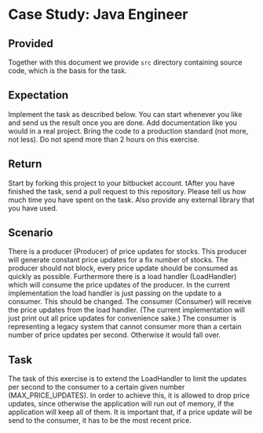 # Case Study: Java Engineer

## Provided

Together with this document we provide `src` directory containing source code, which is the basis for the task.

## Expectation

Implement the task as described below. You can start whenever you like and send us the result once you are done.
Add documentation like you would in a real project. Bring the code to a production standard (not more, not less).
Do not spend more than 2 hours on this exercise.

## Return

Start by forking this project to  your bitbucket account. tAfter you have finished the task, send a pull request to this repository. Please tell us how much time you have spent on the task. Also provide any external library that you have used.

## Scenario

There is a producer (Producer) of price updates for stocks.
This producer will generate constant price updates for a fix number of stocks.
The producer should not block, every price update should be consumed as quickly as possible.
Furthermore there is a load handler (LoadHandler) which will consume the price updates of the producer.
In the current implementation the load handler is just passing on the update to a consumer. This should be changed.
The consumer (Consumer) will receive the price updates from the load handler.
(The current implementation will just print out all price updates for convenience sake.)
The consumer is representing a legacy system that cannot consumer more than a certain number of price updates per second. Otherwise it would fall over.

## Task

The task of this exercise is to extend the LoadHandler to limit the updates per second to the consumer to a certain given number (MAX_PRICE_UPDATES).
In order to achieve this, it is allowed to drop price updates, since otherwise the application will run out of memory, if the application will keep all of them.
It is important that, if a price update will be send to the consumer, it has to be the most recent price.
